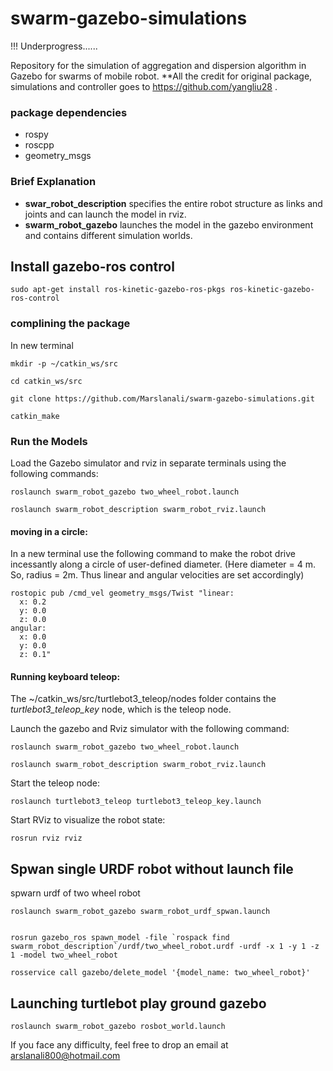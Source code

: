 # swarm-gazebo-simulations
!!! Underprogress......

Repository for the simulation of aggregation and dispersion algorithm in Gazebo for swarms of mobile robot. 
**All the credit for original package, simulations and controller goes to https://github.com/yangliu28 .

### package dependencies
* rospy
* roscpp
* geometry_msgs

### Brief Explanation

* **swar_robot_description** specifies the entire robot structure as links and joints and can launch the model in rviz.
* **swarm_robot_gazebo** launches the model in the gazebo environment and contains different simulation worlds.


## Install gazebo-ros control
```
sudo apt-get install ros-kinetic-gazebo-ros-pkgs ros-kinetic-gazebo-ros-control
```


### complining the package
In new terminal 
```
mkdir -p ~/catkin_ws/src

cd catkin_ws/src

git clone https://github.com/Marslanali/swarm-gazebo-simulations.git

catkin_make
```

### Run the Models
Load the Gazebo simulator and rviz in separate terminals using the following commands:
```
roslaunch swarm_robot_gazebo two_wheel_robot.launch

roslaunch swarm_robot_description swarm_robot_rviz.launch 
```

#### moving in a circle:
In a new terminal use the following command to make the robot drive incessantly along a circle of user-defined diameter. 
(Here diameter = 4 m. So, radius = 2m. Thus linear and angular velocities are set accordingly) 
```
rostopic pub /cmd_vel geometry_msgs/Twist "linear:
  x: 0.2
  y: 0.0
  z: 0.0
angular:
  x: 0.0
  y: 0.0
  z: 0.1"
```

#### Running keyboard teleop:
The ~/catkin_ws/src/turtlebot3_teleop/nodes folder contains the *turtlebot3_teleop_key* node, which is the teleop node. 

Launch the gazebo and Rviz simulator with the following command:

```
roslaunch swarm_robot_gazebo two_wheel_robot.launch

roslaunch swarm_robot_description swarm_robot_rviz.launch
```
Start the teleop node:
```
roslaunch turtlebot3_teleop turtlebot3_teleop_key.launch
```

Start RViz to visualize the robot state:
```
rosrun rviz rviz
```


## Spwan single URDF robot without launch file
spwarn urdf of two wheel robot
```
roslaunch swarm_robot_gazebo swarm_robot_urdf_spwan.launch


rosrun gazebo_ros spawn_model -file `rospack find swarm_robot_description`/urdf/two_wheel_robot.urdf -urdf -x 1 -y 1 -z 1 -model two_wheel_robot

rosservice call gazebo/delete_model '{model_name: two_wheel_robot}' 
```

## Launching turtlebot play ground gazebo
```
roslaunch swarm_robot_gazebo rosbot_world.launch
```

If you face any difficulty, feel free to drop an email at arslanali800@hotmail.com
